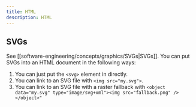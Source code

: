 ```yaml
---
title: HTML
description: HTML
---
```


## SVGs
See [[software-engineering/concepts/graphics/SVGs|SVGs]]. You can put SVGs into an HTML document in the following ways:
1. You can just put the `<svg>` element in directly.
2. You can link to an SVG file with `<img src="my.svg">`.
3. You can link to an SVG file with a raster fallback with `<object data="my.svg" type="image/svg+xml"><img src="fallback.png" /></object>"`
